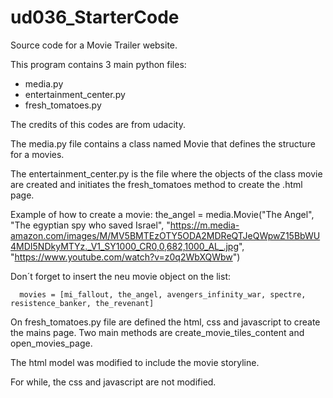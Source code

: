 # ud036_StarterCode
Source code for a Movie Trailer website.

This program contains 3 main python files:
  - media.py
  - entertainment_center.py
  - fresh_tomatoes.py

The credits of this codes are from udacity.

The media.py file contains a class named Movie that defines the structure for a movies.

The entertainment_center.py is the file where the objects of the class movie are created
and initiates the fresh_tomatoes method to create the .html page.

  Example of how to create a movie:
  the_angel = media.Movie("The Angel",
                          "The egyptian spy who saved Israel",
                          "https://m.media-amazon.com/images/M/MV5BMTEzOTY5ODA2MDReQTJeQWpwZ15BbWU4MDI5NDkyMTYz._V1_SY1000_CR0,0,682,1000_AL_.jpg",
                          "https://www.youtube.com/watch?v=z0q2WbXQWbw")

  Don´t forget to insert the neu movie object on the list:

      movies = [mi_fallout, the_angel, avengers_infinity_war, spectre, resistence_banker, the_revenant]

On fresh_tomatoes.py file are defined the html, css and javascript to create the mains page.
Two main methods are  create_movie_tiles_content and open_movies_page.

The html model was modified to include the movie storyline.

For while, the css and javascript are not modified.
